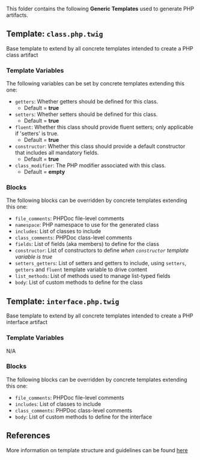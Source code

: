 This folder contains the following **Generic Templates** used to generate PHP artifacts.

## Template: `class.php.twig`
Base template to extend by all concrete templates intended to create a PHP class artifact

### Template Variables
The following variables can be set by concrete templates extending this one:
- `getters`: Whether getters should be defined for this class. 
   - Default = **true**
- `setters`: Whether setters should be defined for this class. 
   - Default = **true**
- `fluent`: Whether this class should provide fluent setters; only applicable if 'setters' is true.
   - Default = **true**
- `constructor`: Whether this class should provide a default constructor that includes all mandatory fields.
   - Default = **true**
- `class_modifier`: The PHP modifier associated with this class.
   - Default = **empty**
   
### Blocks
The following blocks can be overridden by concrete templates extending this one:
- `file_comments`: PHPDoc file-level comments
- `namespace`: PHP namespace to use for the generated class
- `includes`: List of classes to include
- `class_comments`: PHPDoc class-level comments
- `fields`: List of fields (aka members) to define for the class
- `constructor`: List of constructors to define *when `constructor` template variable is true*
- `setters_getters`: List of setters and getters to include, using `setters`, `getters` and `fluent` template variable to drive content
- `list_methods`: List of methods used to manage list-typed fields
- `body`: List of custom methods to define for the class

## Template: `interface.php.twig`
Base template to extend by all concrete templates intended to create a PHP interface artifact

### Template Variables
N/A
   
### Blocks
The following blocks can be overridden by concrete templates extending this one:
- `file_comments`: PHPDoc file-level comments
- `includes`: List of classes to include
- `class_comments`: PHPDoc class-level comments
- `body`: List of custom methods to define for the interface

## References
More information on template structure and guidelines can be found [here](../../../../doc/StructureAndGuidelines.md)
